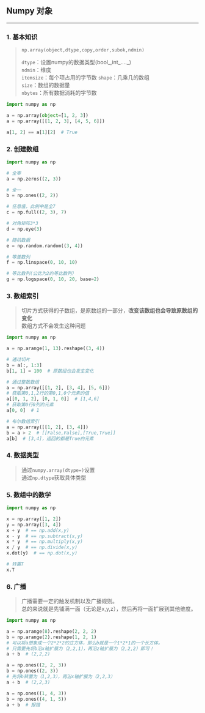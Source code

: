 ## Numpy 对象

----

### 1. 基本知识

> `np.array(object,dtype,copy,order,subok,ndmin)`
>
> `dtype`：设置numpy的数据类型(bool_,int_...._)  
> `ndmin`：维度  
> `itemsize`：每个项占用的字节数
> `shape`：几乘几的数组  
> `size`：数组的数据量  
> `nbytes`：所有数据消耗的字节数

```python
import numpy as np

a = np.array(object=[1, 2, 3])
a = np.array([[1, 2, 3], [4, 5, 6]])

a[1, 2] == a[1][2]  # True
```

### 2. 创建数组

```python
import numpy as np

# 全零
a = np.zeros((2, 3))

# 全一
b = np.ones((2, 2))

# 任意值，此例中是全7
c = np.full((2, 3), 7)

# 对角矩阵3*3
d = np.eye(3)

# 随机数据
e = np.random.random((3, 4))

# 等差数列
f = np.linspace(0, 10, 10)

# 等比数列(公比为2的等比数列）
g = np.logspace(0, 10, 20, base=2)
```

### 3. 数组索引

> 切片方式获得的子数组，是原数组的一部分，**改变该数组也会导致原数组的变化**  
> 数组方式不会发生这种问题

```python
import numpy as np

a = np.arange(1, 13).reshape((3, 4))

# 通过切片
b = a[:, 1:3]
b[1, 1] = 100  # 原数组也会发生变化

# 通过整数数组
a = np.array([[1, 2], [3, 4], [5, 6]])
# 获取第0,1,2行的第0,1,0个元素的值
a[[0, 1, 2], [0, 1, 0]]  # [1,4,6]
# 获取第0行0列的元素
a[0, 0]  # 1

# 布尔数组索引
a = np.array([[1, 2], [3, 4]])
b = a > 2  # [[False,False],[True,True]]
a[b]  # [3,4]，返回的都是True的元素

```

### 4. 数据类型

> 通过`numpy.array(dtype=)`设置  
> 通过`np.dtype`获取具体类型

### 5. 数组中的数学

```python
import numpy as np

x = np.array([1, 2])
y = np.array([3, 4])
x + y  # == np.add(x,y)
x - y  # == np.subtract(x,y)
x * y  # == np.multiply(x,y)
x / y  # == np.divide(x,y)
x.dot(y)  # == np.dot(x,y)

# 转置T
x.T
```

### 6. 广播

> 广播需要一定的触发机制以及广播规则。  
> 总的来说就是先铺满一面（无论是x,y,z），然后再将一面扩展到其他维度。

```python
import numpy as np

a = np.arange(8).reshape(2, 2, 2)
b = np.arange(2).reshape(1, 2, 1)
# 可以将a想象成一个2*2*2的立方体，那么b就是一个1*2*1的一个长方体。
# 只需要先将b沿x轴扩展为（2,2,1），再沿z轴扩展为（2,2,2）即可！
a + b  # (2,2,2)  

a = np.ones((2, 2, 3))
b = np.ones((2, 3))
# 先将b转置为（1,2,3），再沿x轴扩展为（2,2,3）
a + b  # (2,2,3)

a = np.ones((1, 4, 3))
b = np.ones((4, 1, 5))
a + b  # 报错
```

##   